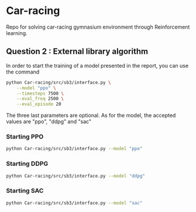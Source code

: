 # Car-racing
Repo for solving car-racing gymnasium environment through Reinforcement learning.

## Question 2 : External library algorithm
In order to start the training of a model presented in the report, you can use the command

```bash
python Car-racing/src/sb3/interface.py \
    --model "ppo" \
    --timesteps 7500 \
    --eval_freq 2500 \
    --eval_episode 20
```

The three last parameters are optional. As for the model, the accepted values are "ppo", "ddpg" and "sac"

### Starting PPO
```bash
python Car-racing/src/sb3/interface.py --model "ppo"
```

### Starting DDPG
```bash
python Car-racing/src/sb3/interface.py --model "ddpg"
```

### Starting SAC
```bash
python Car-racing/src/sb3/interface.py --model "sac"
```